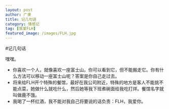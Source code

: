 ```yaml
---
layout: post
author: 广隶
title: 记几句话
category: 情感记
tag: [我爱FLH]
featured_image: /images/FLH.jpg
---
```


#记几句话

嘿嘿。

- 你喜欢一个人，就像喜欢一座富士山。你可以看到它，但不能搬走它。你有什么方法可以移动一座富士山呢？答案是你自己走过去。 
- 将来给FLH开个特殊的餐馆，最好在我公司附近，特殊的地方是客人不能挑不能点菜，她做什么就吃什么，然后她等我下班煮碗面给我吃打烊。餐馆名字就叫做鹿不饿。
- 我喝了一杯红酒，我不能对我自己将要说的话负责：FLH，我爱你。
